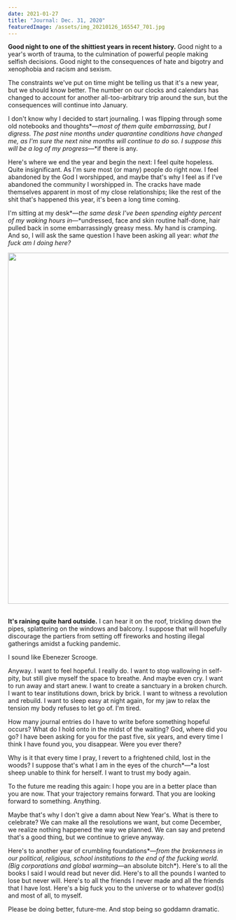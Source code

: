 ```yaml
---
date: 2021-01-27
title: "Journal: Dec. 31, 2020"
featuredImage: /assets/img_20210126_165547_701.jpg
---
```

**Good night to one of the shittiest years in recent history.** Good night to a year's worth of trauma, to the culmination of powerful people making selfish decisions. Good night to the consequences of hate and bigotry and xenophobia and racism and sexism.

The constraints we've put on time might be telling us that it's a new year, but we should know better. The number on our clocks and calendars has changed to account for another all-too-arbitrary trip around the sun, but the consequences will continue into January.

I don't know why I decided to start journaling. I was flipping through some old notebooks and thoughts*—*most of them quite embarrassing, but I digress. The past nine months under quarantine conditions have changed me, as I'm sure the next nine months will continue to do so. I suppose this will be a log of my progress*—*if there is any. 

Here's where we end the year and begin the next: I feel quite hopeless. Quite insignificant. As I'm sure most (or many) people do right now. I feel abandoned by the God I worshipped, and maybe that's why I feel as if I've abandoned the community I worshipped in. The cracks have made themselves apparent in most of my close relationships; like the rest of the shit that's happened this year, it's been a long time coming.

I'm sitting at my desk*—*the same desk I've been spending eighty percent of my waking hours in*—*undressed, face and skin routine half-done, hair pulled back in some embarrassingly greasy mess. My hand is cramping. And so, I will ask the same question I have been asking all year: *what the fuck am I doing here?*

<img src="/assets/pxl_20201107_235547478.jpg" width="800" style="display: block; margin-left: auto; margin-right: auto; max-width: 100%"/>
<br/>

**It's raining quite hard outside.** I can hear it on the roof, trickling down the pipes, splattering on the windows and balcony. I suppose that will hopefully discourage the partiers from setting off fireworks and hosting illegal gatherings amidst a fucking pandemic. 

I sound like Ebenezer Scrooge.

Anyway. I want to feel hopeful. I really do. I want to stop wallowing in self-pity, but still give myself the space to breathe. And maybe even cry. I want to run away and start anew. I want to create a sanctuary in a broken church. I want to tear institutions down, brick by brick. I want to witness a revolution and rebuild. I want to sleep easy at night again, for my jaw to relax the tension my body refuses to let go of. I'm tired.

How many journal entries do I have to write before something hopeful occurs? What do I hold onto in the midst of the waiting? God, where did you go? I have been asking for you for the past five, six years, and every time I think I have found you, you disappear. Were you ever there?

Why is it that every time I pray, I revert to a frightened child, lost in the woods? I suppose that's what I am in the eyes of the church*—*a lost sheep unable to think for herself. I want to trust my body again.

To the future me reading this again: I hope you are in a better place than you are now. That your trajectory remains forward. That you are looking forward to something. Anything.

Maybe that's why I don't give a damn about New Year's. What is there to celebrate? We can make all the resolutions we want, but come December, we realize nothing happened the way we planned. We can say and pretend that's a good thing, but we continue to grieve anyway.

Here's to another year of crumbling foundations*—*from the brokenness in our political, religious, school institutions to the end of the fucking world. (Big corporations and global warming*—an absolute bitch*). Here's to all the books I said I would read but never did. Here's to all the pounds I wanted to lose but never will. Here's to all the friends I never made and all the friends that I have lost. Here's a big fuck you to the universe or to whatever god(s) and most of all, to myself.

Please be doing better, future-me. And stop being so goddamn dramatic.